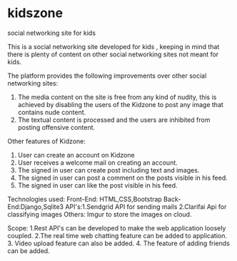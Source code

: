 # kidszone
social networking site for kids

This is a social networking site developed for kids , keeping in mind that there is plenty of content on other social networking sites not meant for kids.

The platform provides the following improvements over other social networking sites:
1. The media content on the site is free from any kind of nudity, this is achieved by disabling the users of the Kidzone to post any image that contains nude content.
2. The textual content is processed and the users are inhibited from posting offensive content.

Other features of Kidzone:
1. User can create an account on Kidzone
2. User receives a welcome mail on creating an account.
3. The signed in user can create post including text and images.
4. The signed in user can post a comment on the posts visible in his feed.
5. The signed in user can like the post visible in his feed.


Technologies used:
Front-End: HTML,CSS,Bootstrap
Back-End:Django,Sqlite3
API's:1.Sendgrid API for sending mails
2.Clarifai Api for classifying images 
Others: Imgur to store the images on cloud.

Scope:
1.Rest API's can be developed to make the web application loosely coupled.
2.The real time web chatting feature can be added to application.
3. Video upload feature can also be added.
4. The feature of adding friends can be added.

